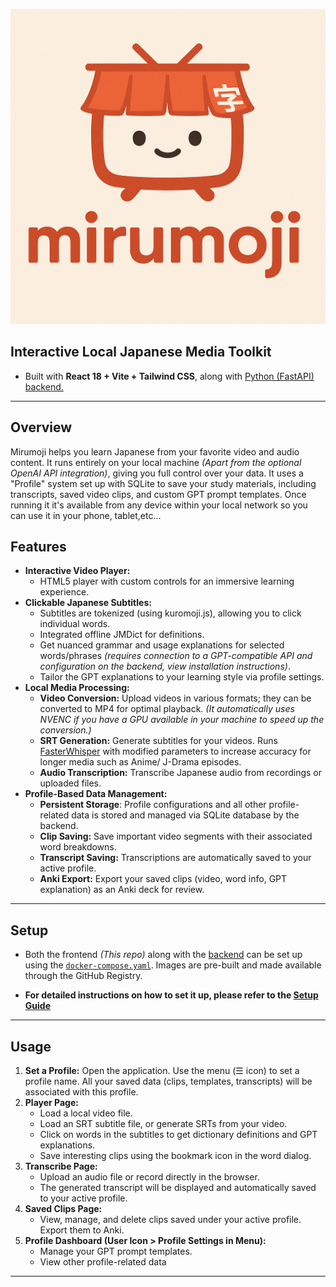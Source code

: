 ![alt-text](public/icons/icon-512.png)

## **Interactive Local Japanese Media Toolkit**

-   Built with **React 18 + Vite + Tailwind CSS**, along with [Python (FastAPI) backend.](https://github.com/svdC1/mirumoji_open_api)

---

## Overview

Mirumoji helps you learn Japanese from your favorite video and audio content. It runs entirely on your local machine _(Apart from the optional OpenAI API integration)_, giving you full control over your data. It uses a "Profile" system set up with SQLite to save your study materials, including transcripts, saved video clips, and custom GPT prompt templates. Once running it it's available from any device within your local network so you can use it in your phone, tablet,etc...

## Features

-   **Interactive Video Player:**
    -   HTML5 player with custom controls for an immersive learning experience.
-   **Clickable Japanese Subtitles:**
    -   Subtitles are tokenized (using kuromoji.js), allowing you to click individual words.
    -   Integrated offline JMDict for definitions.
    -   Get nuanced grammar and usage explanations for selected words/phrases _(requires connection to a GPT-compatible API and configuration on the backend, view installation instructions)_.
    -   Tailor the GPT explanations to your learning style via profile settings.
-   **Local Media Processing:**
    -   **Video Conversion:** Upload videos in various formats; they can be converted to MP4 for optimal playback. _(It automatically uses NVENC if you have a GPU available in your machine to speed up the conversion.)_
    -   **SRT Generation:** Generate subtitles for your videos. Runs [FasterWhisper](https://github.com/SYSTRAN/faster-whisper) with modified parameters to increase accuracy for longer
        media such as Anime/ J-Drama episodes.
    -   **Audio Transcription:** Transcribe Japanese audio from recordings or uploaded files.
-   **Profile-Based Data Management:**
    -   **Persistent Storage**: Profile configurations and all other profile-related data is stored and managed via SQLite database by the backend.
    -   **Clip Saving:** Save important video segments with their associated word breakdowns.
    -   **Transcript Saving:** Transcriptions are automatically saved to your active profile.
    -   **Anki Export:** Export your saved clips (video, word info, GPT explanation) as an Anki deck for review.

---

## Setup

-   Both the frontend _(This repo)_ along with the [backend](https://github.com/svdC1/mirumoji_open_api) can be set up using the [`docker-compose.yaml`](https://github.com/mirumoji_open_front/docker-compose.yaml). Images are pre-built and made available through the GitHub Registry.

-   **For detailed instructions on how to set it up, please refer to the [Setup Guide](https://github.com/svdC1/mirumoji_open_front/SETUP_README.md)**

---

## Usage

1.  **Set a Profile:** Open the application. Use the menu (☰ icon) to set a profile name. All your saved data (clips, templates, transcripts) will be associated with this profile.
2.  **Player Page:**
    -   Load a local video file.
    -   Load an SRT subtitle file, or generate SRTs from your video.
    -   Click on words in the subtitles to get dictionary definitions and GPT explanations.
    -   Save interesting clips using the bookmark icon in the word dialog.
3.  **Transcribe Page:**
    -   Upload an audio file or record directly in the browser.
    -   The generated transcript will be displayed and automatically saved to your active profile.
4.  **Saved Clips Page:**
    -   View, manage, and delete clips saved under your active profile. Export them to Anki.
5.  **Profile Dashboard (User Icon > Profile Settings in Menu):**
    -   Manage your GPT prompt templates.
    -   View other profile-related data

---
